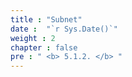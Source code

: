 ```yaml
---
title : "Subnet"
date :  "`r Sys.Date()`" 
weight : 2
chapter : false
pre : " <b> 5.1.2. </b> "
---
```

